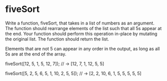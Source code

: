 # fiveSort

Write a function, fiveSort, that takes in a list of numbers as an argument. The function should rearrange elements of the list such that all 5s appear at the end. Your function should perform this operation in-place by mutating the original list. The function should return the list.

Elements that are not 5 can appear in any order in the output, as long as all 5s are at the end of the array.

fiveSort([12, 5, 1, 5, 12, 7]);
// -> [12, 7, 1, 12, 5, 5] 


fiveSort([5, 2, 5, 6, 5, 1, 10, 2, 5, 5]);
// -> [2, 2, 10, 6, 1, 5, 5, 5, 5, 5] 